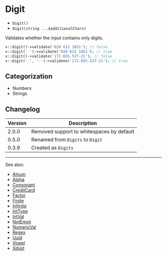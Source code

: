 # Digit

- `Digit()`
- `Digit(string ...$additionalChars)`

Validates whether the input contains only digits.

```php
v::digit()->validate('020 612 1851'); // false
v::digit(' ')->validate('020 612 1851'); // true
v::digit()->validate('172.655.537-21'); // false
v::digit('.', '-')->validate('172.655.537-21'); // true
```

## Categorization

- Numbers
- Strings

## Changelog

Version | Description
--------|-------------
  2.0.0 | Removed support to whitespaces by default
  0.5.0 | Renamed from `Digits` to `Digit`
  0.3.9 | Created as `Digits`

***
See also:

- [Alnum](Alnum.md)
- [Alpha](Alpha.md)
- [Consonant](Consonant.md)
- [CreditCard](CreditCard.md)
- [Factor](Factor.md)
- [Finite](Finite.md)
- [Infinite](Infinite.md)
- [IntType](IntType.md)
- [IntVal](IntVal.md)
- [NotEmoji](NotEmoji.md)
- [NumericVal](NumericVal.md)
- [Regex](Regex.md)
- [Uuid](Uuid.md)
- [Vowel](Vowel.md)
- [Xdigit](Xdigit.md)
